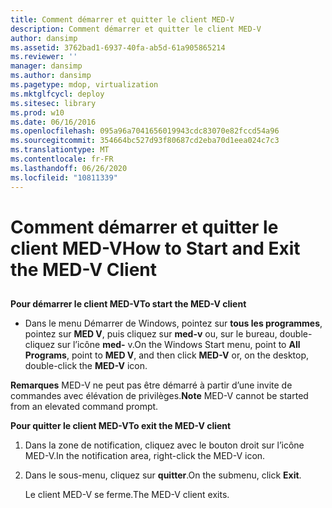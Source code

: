 ```yaml
---
title: Comment démarrer et quitter le client MED-V
description: Comment démarrer et quitter le client MED-V
author: dansimp
ms.assetid: 3762bad1-6937-40fa-ab5d-61a905865214
ms.reviewer: ''
manager: dansimp
ms.author: dansimp
ms.pagetype: mdop, virtualization
ms.mktglfcycl: deploy
ms.sitesec: library
ms.prod: w10
ms.date: 06/16/2016
ms.openlocfilehash: 095a96a7041656019943cdc83070e82fccd54a96
ms.sourcegitcommit: 354664bc527d93f80687cd2eba70d1eea024c7c3
ms.translationtype: MT
ms.contentlocale: fr-FR
ms.lasthandoff: 06/26/2020
ms.locfileid: "10811339"
---
```

# <span data-ttu-id="d5872-103">Comment démarrer et quitter le client MED-V</span><span class="sxs-lookup"><span data-stu-id="d5872-103">How to Start and Exit the MED-V Client</span></span>


## <a href="" id="bkmk-tostarthemed-vclient"></a>


**<span data-ttu-id="d5872-104">Pour démarrer le client MED-V</span><span class="sxs-lookup"><span data-stu-id="d5872-104">To start the MED-V client</span></span>**

-   <span data-ttu-id="d5872-105">Dans le menu Démarrer de Windows, pointez sur **tous les programmes**, pointez sur **MED V**, puis cliquez sur **med-v** ou, sur le bureau, double-cliquez sur l’icône **med-** v.</span><span class="sxs-lookup"><span data-stu-id="d5872-105">On the Windows Start menu, point to **All Programs**, point to **MED V**, and then click **MED-V** or, on the desktop, double-click the **MED-V** icon.</span></span>

<span data-ttu-id="d5872-106">**Remarques**  MED-V ne peut pas être démarré à partir d’une invite de commandes avec élévation de privilèges.</span><span class="sxs-lookup"><span data-stu-id="d5872-106">**Note** MED-V cannot be started from an elevated command prompt.</span></span>

 

**<span data-ttu-id="d5872-107">Pour quitter le client MED-V</span><span class="sxs-lookup"><span data-stu-id="d5872-107">To exit the MED-V client</span></span>**

1.  <span data-ttu-id="d5872-108">Dans la zone de notification, cliquez avec le bouton droit sur l’icône MED-V.</span><span class="sxs-lookup"><span data-stu-id="d5872-108">In the notification area, right-click the MED-V icon.</span></span>

2.  <span data-ttu-id="d5872-109">Dans le sous-menu, cliquez sur **quitter**.</span><span class="sxs-lookup"><span data-stu-id="d5872-109">On the submenu, click **Exit**.</span></span>

    <span data-ttu-id="d5872-110">Le client MED-V se ferme.</span><span class="sxs-lookup"><span data-stu-id="d5872-110">The MED-V client exits.</span></span>

 

 





